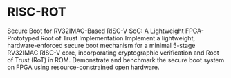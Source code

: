 # RISC-ROT
Secure Boot for RV32IMAC-Based RISC-V SoC: A Lightweight FPGA-Prototyped Root of Trust Implementation
Implement a lightweight, hardware-enforced secure boot mechanism for a minimal 5-stage RV32IMAC RISC-V core, incorporating cryptographic verification and Root of Trust (RoT) in ROM. Demonstrate and benchmark the secure boot system on FPGA using resource-constrained open hardware.
